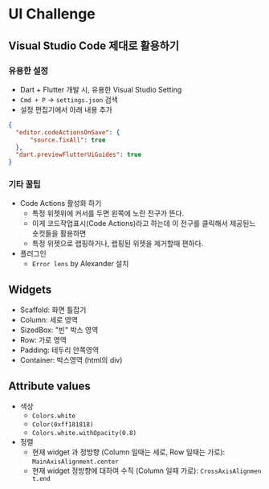 # UI Challenge

## Visual Studio Code 제대로 활용하기


### 유용한 설정

- Dart + Flutter 개발 시, 유용한 Visual Studio Setting
- `Cmd + P` -> `settings.json` 검색
- 설정 편집기에서 아래 내용 추가

```json
{
  "editor.codeActionsOnSave": {
      "source.fixAll": true
  },
  "dart.previewFlutterUiGuides": true
}
```

### 기타 꿀팁

- Code Actions 활성화 하기
  - 특정 위젯위에 커서를 두면 왼쪽에 노란 전구가 뜬다.
  - 이게 코드작업표시(Code Actions)라고 하는데 이 전구를 클릭해서 제공된느 숏컷들을 활용하면
  - 특정 위젯으로 랩핑하거나, 랩핑된 위젯을 제거할때 편하다.
- 플러그인
  - `Error lens` by Alexander 설치

## Widgets
- Scaffold: 화면 틀잡기
- Column: 세로 영역
- SizedBox: "빈" 박스 영역
- Row: 가로 영역
- Padding: 테두리 안쪽영역
- Container: 박스영역 (html의 div)

## Attribute values

- 색상
  - `Colors.white`
  - `Color(0xff181818)`
  - `Colors.white.withOpacity(0.8)`
- 정렬
  - 현재 widget 과 정방향 (Column 일때는 세로, Row 일때는 가로): `MainAxisAlignment.center`
  - 현재 widget 정방향에 대하여 수직 (Column 일때 가로): `CrossAxisAlignmen t.end`
